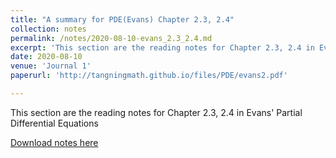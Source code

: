 ```yaml
---
title: "A summary for PDE(Evans) Chapter 2.3, 2.4"
collection: notes
permalink: /notes/2020-08-10-evans_2.3_2.4.md
excerpt: 'This section are the reading notes for Chapter 2.3, 2.4 in Evans Partial Differential Equations'
date: 2020-08-10
venue: 'Journal 1'
paperurl: 'http://tangningmath.github.io/files/PDE/evans2.pdf' 

---
```

This section are the reading notes for Chapter 2.3, 2.4 in Evans' Partial Differential Equations

[Download notes here](http://tangningmath.github.io/files/PDE/evans2.pdf)


